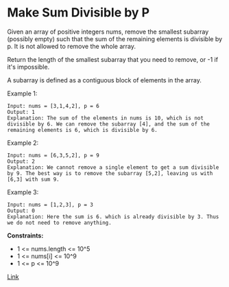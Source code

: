 # Make Sum Divisible by P

Given an array of positive integers nums, remove the smallest subarray (possibly empty) such that the sum of the
remaining elements is divisible by p. It is not allowed to remove the whole array.

Return the length of the smallest subarray that you need to remove, or -1 if it's impossible.

A subarray is defined as a contiguous block of elements in the array.

Example 1:

```
Input: nums = [3,1,4,2], p = 6
Output: 1
Explanation: The sum of the elements in nums is 10, which is not divisible by 6. We can remove the subarray [4], and the sum of the remaining elements is 6, which is divisible by 6.
```

Example 2:

```
Input: nums = [6,3,5,2], p = 9
Output: 2
Explanation: We cannot remove a single element to get a sum divisible by 9. The best way is to remove the subarray [5,2], leaving us with [6,3] with sum 9.
```

Example 3:

```
Input: nums = [1,2,3], p = 3
Output: 0
Explanation: Here the sum is 6. which is already divisible by 3. Thus we do not need to remove anything.
```

**Constraints:**

- 1 <= nums.length <= 10^5
- 1 <= nums[i] <= 10^9
- 1 <= p <= 10^9

[Link](https://leetcode.com/problems/make-sum-divisible-by-p/description)